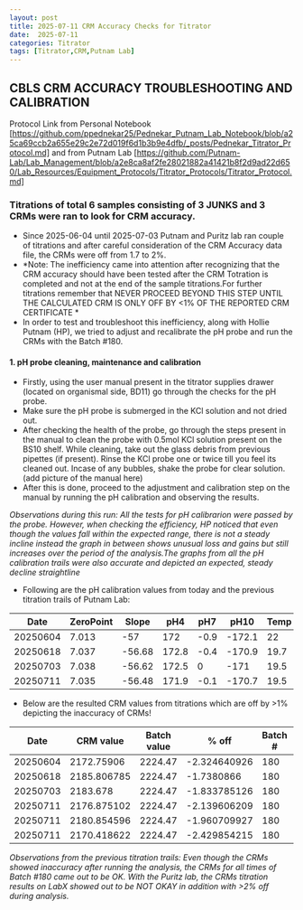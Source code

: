 ```yaml
---
layout: post
title: 2025-07-11 CRM Accuracy Checks for Titrator
date:  2025-07-11 
categories: Titrator
tags: [Titrator,CRM,Putnam Lab]
---
```

## CBLS CRM ACCURACY TROUBLESHOOTING AND CALIBRATION

Protocol Link from Personal Notebook [https://github.com/ppednekar25/Pednekar_Putnam_Lab_Notebook/blob/a25ca69ccb2a655e29c2e72d019f6d1b3b9e4dfb/_posts/Pednekar_Titrator_Protocol.md] and 
from Putnam Lab [https://github.com/Putnam-Lab/Lab_Management/blob/a2e8ca8af2fe28021882a41421b8f2d9ad22d650/Lab_Resources/Equipment_Protocols/Titrator_Protocols/Titrator_Protocol.md]

### Titrations of total 6 samples consisting of 3 JUNKS and 3 CRMs were ran to look for CRM accuracy. 

- Since 2025-06-04 until 2025-07-03 Putnam and Puritz lab ran couple of titrations and after careful consideration of the CRM Accuracy data file, the CRMs were off from 1.7 to 2%. 
- *Note: The inefficiency came into attention after recognizing that the CRM accuracy should have been tested after the CRM Totration is completed and not at the end of the sample titrations.For further titrations remember that NEVER PROCEED BEYOND THIS STEP UNTIL THE CALCULATED CRM IS ONLY OFF BY <1% OF THE REPORTED CRM CERTIFICATE *
- In order to test and troubleshoot this inefficiency, along with Hollie Putnam (HP), we tried to adjust and recalibrate the pH probe and run the CRMs with the Batch #180.

#### 1. pH probe cleaning, maintenance and calibration
- Firstly, using the user manual present in the titrator supplies drawer (located on organismal side, BD11) go through the checks for the pH probe.
- Make sure the pH probe is submerged in the KCl solution and not dried out. 
- After checking the health of the probe, go through the steps present in the manual to clean the probe with 0.5mol KCl solution present on the BS10 shelf. While cleaning, take out the glass debris from previous pipettes (if present). Rinse the KCl probe one or twice till you feel its cleaned out. Incase of any bubbles, shake the probe for clear solution. 
(add picture of the manual here)
- After this is done, proceed to the adjustment and calibration step on the manual by running the pH calibration and observing the results.

 *Observations during this run: All the tests for pH calibrarion were passed by the probe. However, when checking the efficiency, HP noticed that even though the values fall within the expected range, there is not a steady incline instead the graph in between shows unusual loss and gains but still increases over the period of the analysis.The graphs from all the pH calibration trails were also accurate and depicted an expected, steady decline straightline*
 
- Following are the pH calibration values from today and the previous titration trails of Putnam Lab: 

 |Date | ZeroPoint|	Slope |	pH4 | pH7 |	pH10 |	Temp |	Status |	Notes |
 |-----------|---------------|------------|------|------|---|---------|------|--------|
 |20250604|	7.013	|-57|	172	| -0.9	| -172.1 |	22 |	OK |	20250604_TJW |
| 20250618 |	7.037	| -56.68	| 172.8 |	-0.4| -170.9 |	19.7 |	OK	| 20250618_JH|
| 20250703 |	7.038	| -56.62 |	172.5|	0|	-171	|19.5|	OK |	20250703_PP|
 |20250711 |	7.035	| -56.48|	171.9 |	-0.1 |	-170.7 |	19.5 |	OK |	20250711_HP|

 
 - Below are the resulted CRM values from titrations which are off by >1% depicting the inaccuracy of CRMs! 
  
 |Date |	CRM value |	Batch value	| % off |	Batch #	|Status | Notes |
|-----------|-------------|--------------|------------|--------|----|--------------|
|20250604|	2172.75906| 2224.47 |	-2.324640926 |	180	| OK| CRM180_opened20250502_SS |
 |20250618 |	2185.806785 |	2224.47 |	-1.7380866 |	180	| OK| CRM180_opened20250502_SS |
 |20250703 |	2183.678 |	2224.47 |	-1.833785126 |	180 |	OK| CRM180_opened20250502_SS |
 |20250711 |	2176.875102| 2224.47 |	-2.139606209 |	180	| OK| CRM180_opened20250502_SS  |
 |20250711 |	2180.854596	| 2224.47 |	-1.960709927 |	180 |	OK | CRM180_opened20250502_SS |
 |20250711 |	2170.418622	| 2224.47	 | -2.429854215 |	180	| OK | CRM180_opened20250502_SS |
 
 
 *Observations from the previous titration trails: Even though the CRMs showed inaccuracy after running the analysis, the CRMs for all times of Batch #180 came out to be OK. With the Puritz lab, the CRMs titration results on LabX showed out to be NOT OKAY in addition with >2% off during analysis.*
